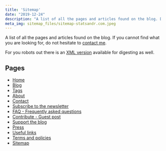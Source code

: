 ```yaml
---
title: 'Sitemap'
date: "2019-12-24"
description: "A list of all the pages and articles found on the blog. Do not hesitate to contact me if you cannot find what you are looking for."
meta_img: sitemap_files/sitemap-statsandr.com.jpeg
---
```


A list of all the pages and articles found on the blog. If you cannot find what you are looking for, do not hesitate to [contact me](/contact/).

For you robots out there is an [XML version](/sitemap.xml) available for digesting as well.

## Pages

* [Home](/)
* [Blog](/blog/)
* [Tags](/tags/)
* [About](/about/)
* [Contact](/contact/)
* [Subscribe to the newsletter](/subscribe/)
* [FAQ - Frequently asked questions](/faq/)
* [Contribute - Guest post](/contribute/)
* [Support the blog](/support/)
* [Press](/press/)
* [Useful links](/links/)
* [Terms and policies](/terms/)
* [Sitemap](/sitemap/)
